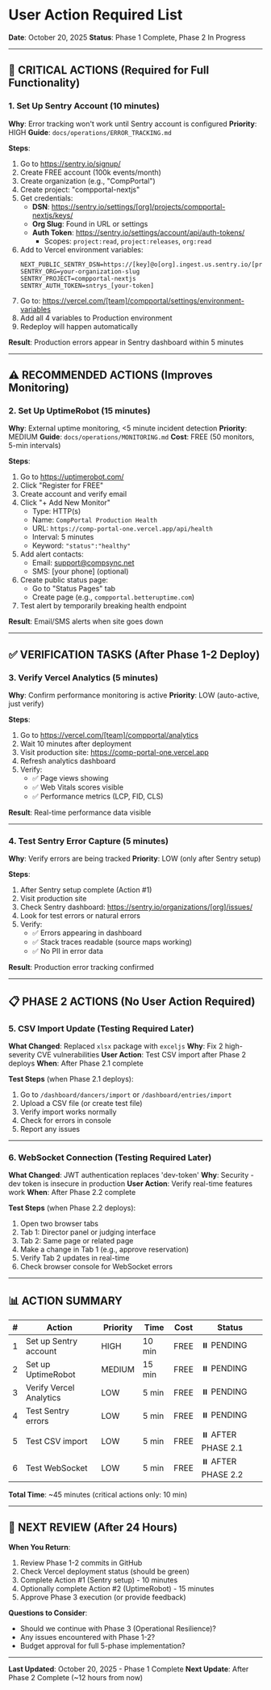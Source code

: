# User Action Required List

**Date**: October 20, 2025
**Status**: Phase 1 Complete, Phase 2 In Progress

---

## 🚨 CRITICAL ACTIONS (Required for Full Functionality)

### 1. Set Up Sentry Account (10 minutes)
**Why**: Error tracking won't work until Sentry account is configured
**Priority**: HIGH
**Guide**: `docs/operations/ERROR_TRACKING.md`

**Steps**:
1. Go to https://sentry.io/signup/
2. Create FREE account (100k events/month)
3. Create organization (e.g., "CompPortal")
4. Create project: "compportal-nextjs"
5. Get credentials:
   - **DSN**: https://sentry.io/settings/[org]/projects/compportal-nextjs/keys/
   - **Org Slug**: Found in URL or settings
   - **Auth Token**: https://sentry.io/settings/account/api/auth-tokens/
     - Scopes: `project:read`, `project:releases`, `org:read`
6. Add to Vercel environment variables:
   ```
   NEXT_PUBLIC_SENTRY_DSN=https://[key]@o[org].ingest.us.sentry.io/[project]
   SENTRY_ORG=your-organization-slug
   SENTRY_PROJECT=compportal-nextjs
   SENTRY_AUTH_TOKEN=sntrys_[your-token]
   ```
7. Go to: https://vercel.com/[team]/compportal/settings/environment-variables
8. Add all 4 variables to Production environment
9. Redeploy will happen automatically

**Result**: Production errors appear in Sentry dashboard within 5 minutes

---

## ⚠️ RECOMMENDED ACTIONS (Improves Monitoring)

### 2. Set Up UptimeRobot (15 minutes)
**Why**: External uptime monitoring, <5 minute incident detection
**Priority**: MEDIUM
**Guide**: `docs/operations/MONITORING.md`
**Cost**: FREE (50 monitors, 5-min intervals)

**Steps**:
1. Go to https://uptimerobot.com/
2. Click "Register for FREE"
3. Create account and verify email
4. Click "+ Add New Monitor"
   - Type: HTTP(s)
   - Name: `CompPortal Production Health`
   - URL: `https://comp-portal-one.vercel.app/api/health`
   - Interval: 5 minutes
   - Keyword: `"status":"healthy"`
5. Add alert contacts:
   - Email: support@compsync.net
   - SMS: [your phone] (optional)
6. Create public status page:
   - Go to "Status Pages" tab
   - Create page (e.g., `compportal.betteruptime.com`)
7. Test alert by temporarily breaking health endpoint

**Result**: Email/SMS alerts when site goes down

---

## ✅ VERIFICATION TASKS (After Phase 1-2 Deploy)

### 3. Verify Vercel Analytics (5 minutes)
**Why**: Confirm performance monitoring is active
**Priority**: LOW (auto-active, just verify)

**Steps**:
1. Go to https://vercel.com/[team]/compportal/analytics
2. Wait 10 minutes after deployment
3. Visit production site: https://comp-portal-one.vercel.app
4. Refresh analytics dashboard
5. Verify:
   - ✅ Page views showing
   - ✅ Web Vitals scores visible
   - ✅ Performance metrics (LCP, FID, CLS)

**Result**: Real-time performance data visible

---

### 4. Test Sentry Error Capture (5 minutes)
**Why**: Verify errors are being tracked
**Priority**: LOW (only after Sentry setup)

**Steps**:
1. After Sentry setup complete (Action #1)
2. Visit production site
3. Check Sentry dashboard: https://sentry.io/organizations/[org]/issues/
4. Look for test errors or natural errors
5. Verify:
   - ✅ Errors appearing in dashboard
   - ✅ Stack traces readable (source maps working)
   - ✅ No PII in error data

**Result**: Production error tracking confirmed

---

## 📋 PHASE 2 ACTIONS (No User Action Required)

### 5. CSV Import Update (Testing Required Later)
**What Changed**: Replaced `xlsx` package with `exceljs`
**Why**: Fix 2 high-severity CVE vulnerabilities
**User Action**: Test CSV import after Phase 2 deploys
**When**: After Phase 2.1 complete

**Test Steps** (when Phase 2.1 deploys):
1. Go to `/dashboard/dancers/import` or `/dashboard/entries/import`
2. Upload a CSV file (or create test file)
3. Verify import works normally
4. Check for errors in console
5. Report any issues

---

### 6. WebSocket Connection (Testing Required Later)
**What Changed**: JWT authentication replaces 'dev-token'
**Why**: Security - dev token is insecure in production
**User Action**: Verify real-time features work
**When**: After Phase 2.2 complete

**Test Steps** (when Phase 2.2 deploys):
1. Open two browser tabs
2. Tab 1: Director panel or judging interface
3. Tab 2: Same page or related page
4. Make a change in Tab 1 (e.g., approve reservation)
5. Verify Tab 2 updates in real-time
6. Check browser console for WebSocket errors

---

## 📊 ACTION SUMMARY

| # | Action | Priority | Time | Cost | Status |
|---|--------|----------|------|------|--------|
| 1 | Set up Sentry account | HIGH | 10 min | FREE | ⏸️ PENDING |
| 2 | Set up UptimeRobot | MEDIUM | 15 min | FREE | ⏸️ PENDING |
| 3 | Verify Vercel Analytics | LOW | 5 min | FREE | ⏸️ PENDING |
| 4 | Test Sentry errors | LOW | 5 min | FREE | ⏸️ PENDING |
| 5 | Test CSV import | LOW | 5 min | FREE | ⏸️ AFTER PHASE 2.1 |
| 6 | Test WebSocket | LOW | 5 min | FREE | ⏸️ AFTER PHASE 2.2 |

**Total Time**: ~45 minutes (critical actions only: 10 min)

---

## 🎯 NEXT REVIEW (After 24 Hours)

**When You Return**:
1. Review Phase 1-2 commits in GitHub
2. Check Vercel deployment status (should be green)
3. Complete Action #1 (Sentry setup) - 10 minutes
4. Optionally complete Action #2 (UptimeRobot) - 15 minutes
5. Approve Phase 3 execution (or provide feedback)

**Questions to Consider**:
- Should we continue with Phase 3 (Operational Resilience)?
- Any issues encountered with Phase 1-2?
- Budget approval for full 5-phase implementation?

---

**Last Updated**: October 20, 2025 - Phase 1 Complete
**Next Update**: After Phase 2 Complete (~12 hours from now)
